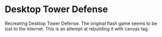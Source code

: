 # Desktop Tower Defense

Recreating Desktop Tower Defense.  The original flash game seems to be lost to the internet.  This is an attempt at rebuilding it with canvas tag.


